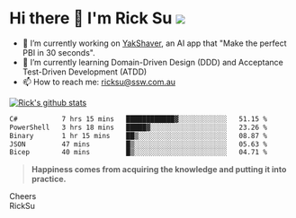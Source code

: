 # Hi there 👋 I'm Rick Su ![](https://komarev.com/ghpvc/?username=ricksu978)
<!--
**ricksu978/ricksu978** is a ✨ _special_ ✨ repository because its `README.md` (this file) appears on your GitHub profile.

Here are some ideas to get you started:
-->
- 🔭 I’m currently working on [YakShaver](https://yakshaver.ai/), an AI app that "Make the perfect PBI in 30 seconds".
- 🌱 I’m currently learning Domain-Driven Design (DDD) and Acceptance Test-Driven Development (ATDD)
- 📫 How to reach me: ricksu@ssw.com.au
<!--
- 👯 I’m looking to collaborate on ...
- 🤔 I’m looking for help with ...
- 💬 Ask me about ...
-->
<!--
- 😄 Pronouns: ...
- ⚡ Fun fact: ...
-->
[![Rick's github stats](https://github-readme-stats.vercel.app/api?username=ricksu978&theme=dark)](https://github.com/ricksu978/ricksu978)

<!--START_SECTION:waka-->

```txt
C#           7 hrs 15 mins   ████████████▓░░░░░░░░░░░░   51.15 %
PowerShell   3 hrs 18 mins   █████▓░░░░░░░░░░░░░░░░░░░   23.26 %
Binary       1 hr 15 mins    ██▒░░░░░░░░░░░░░░░░░░░░░░   08.87 %
JSON         47 mins         █▒░░░░░░░░░░░░░░░░░░░░░░░   05.63 %
Bicep        40 mins         █▒░░░░░░░░░░░░░░░░░░░░░░░   04.71 %
```

<!--END_SECTION:waka-->

> **Happiness comes from acquiring the knowledge and putting it into practice.**

Cheers  
RickSu 
